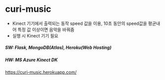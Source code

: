 # curi-music
- Kinect 기기에서 출력되는 동작 speed 값을 이용, 10초 동안의 speed값을 평균내어 특정 값 이상이면 음악을 바꿔줌
- 실행 시 Kinect 기기 필요  
          
##### SW: Flask, MongoDB(Atlas), Heroku(Web Hosting)
##### HW: MS Azure Kinect DK        
https://curi-music.herokuapp.com/
